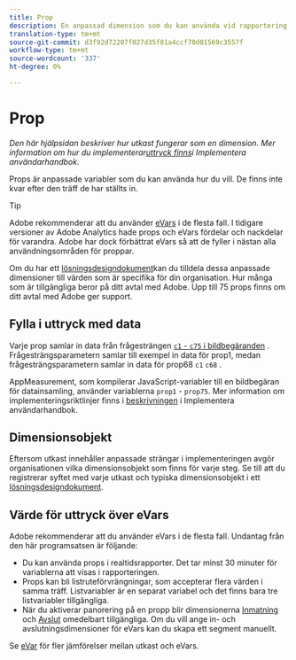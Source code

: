 ```yaml
---
title: Prop
description: En anpassad dimension som du kan använda vid rapportering.
translation-type: tm+mt
source-git-commit: d3f92d72207f027d35f81a4ccf70d01569c3557f
workflow-type: tm+mt
source-wordcount: '337'
ht-degree: 0%

---
```



# Prop

*Den här hjälpsidan beskriver hur utkast fungerar som en dimension. Mer information om hur du implementerar[uttryck finns](/help/implement/vars/page-vars/prop.md)i Implementera användarhandbok.*

Props är anpassade variabler som du kan använda hur du vill. De finns inte kvar efter den träff de har ställts in.

>[!TIP]
>
>Adobe rekommenderar att du använder [eVars](evar.md) i de flesta fall. I tidigare versioner av Adobe Analytics hade props och eVars fördelar och nackdelar för varandra. Adobe har dock förbättrat eVars så att de fyller i nästan alla användningsområden för proppar.

Om du har ett [lösningsdesigndokument](/help/implement/prepare/solution-design.md)kan du tilldela dessa anpassade dimensioner till värden som är specifika för din organisation. Hur många som är tillgängliga beror på ditt avtal med Adobe. Upp till 75 props finns om ditt avtal med Adobe ger support.

## Fylla i uttryck med data

Varje prop samlar in data från frågesträngen [`c1` - `c75` i bildbegäranden](/help/implement/validate/query-parameters.md) . Frågesträngsparametern samlar till exempel in data för prop1, medan frågesträngsparametern samlar in data för prop68 `c1` `c68` .

AppMeasurement, som kompilerar JavaScript-variabler till en bildbegäran för datainsamling, använder variablerna `prop1` - `prop75`. Mer information om implementeringsriktlinjer finns i [beskrivningen](/help/implement/vars/page-vars/prop.md) i Implementera användarhandbok.

## Dimensionsobjekt

Eftersom utkast innehåller anpassade strängar i implementeringen avgör organisationen vilka dimensionsobjekt som finns för varje steg. Se till att du registrerar syftet med varje utkast och typiska dimensionsobjekt i ett [lösningsdesigndokument](/help/implement/prepare/solution-design.md).

## Värde för uttryck över eVars

Adobe rekommenderar att du använder eVars i de flesta fall. Undantag från den här programsatsen är följande:

* Du kan använda props i realtidsrapporter. Det tar minst 30 minuter för variablerna att visas i rapporteringen.
* Props kan bli listruteförvrängningar, som accepterar flera värden i samma träff. Listvariabler är en separat variabel och det finns bara tre listvariabler tillgängliga.
* När du aktiverar panorering på en propp blir dimensionerna [Inmatning](entry-dimensions.md) och [Avslut](exit-dimensions.md) omedelbart tillgängliga. Om du vill ange in- och avslutningsdimensioner för eVars kan du skapa ett segment manuellt.

Se [eVar](evar.md) för fler jämförelser mellan utkast och eVars.
